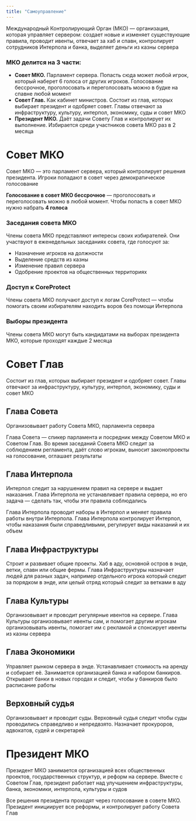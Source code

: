 ```yaml
---
title: "Самоуправление"
---
```


Международный Контролирующий Орган (МКО) — организация, которая управляет сервером: создает новые и изменяет существующие правила, проводит ивенты, отвечает за хаб и спавн, контролирует сотрудников Интерпола и банка, выделяет деньги из казны сервера

### МКО делится на 3 части:

- **Совет МКО.** Парламент сервера. Попасть сюда может любой игрок, который наберет 6 голоса от других игроков. Голосование бессрочное, проголосовать и переголосовать можно в будке на спавне любой момент
- **Совет Глав.** Как кабинет министров. Состоит из глав, которых выбирает президент и одобряет совет. Главы отвечают за инфраструктуру, культуру, интерпол, экономику, суды и совет МКО
- **Президент МКО.** Даёт задачи Совету Глав и контролирует их выполнение. Избирается среди участников совета МКО раз в 2 месяца

# Совет МКО

Совет МКО — это парламент сервера, который контролирует решения президента. Игроки попадают в совет через демократическое голосование

**Голосование в совет МКО бессрочное** — проголосовать и переголосовать можно в любой момент. Чтобы попасть в совет МКО нужно набрать **4 голоса**

### Заседания совета МКО

Члены совета МКО представляют интересы своих избирателей. Они участвуют в еженедельных заседаниях совета, где голосуют за:

- Назначение игроков на должности
- Выделение средств из казны
- Изменение правил сервера
- Одобрение проектов на общественных территориях

### Доступ к CoreProtect

Члены совета МКО получают доступ к логам CoreProtect — чтобы помогать своим избирателям находить воров без помощи Интерпола

### Выборы президента

Члены совета МКО могут быть кандидатами на выборах президента МКО, которые проходят каждые 2 месяца

# Совет Глав

Состоит из глав, которых выбирает президент и одобряет совет. Главы отвечают за инфраструктуру, культуру, интерпол, экономику, суды и совет МКО 

## Глава Совета

Организовывает работу Совета МКО, парламента сервера

Глава Совета — спикер парламента и посредник между Советом МКО и Советом Глав. Во время заседаний Совета МКО следит за соблюдением регламента, даёт слово игрокам, выносит законопроекты на голосование, оглашает результаты

## Глава Интерпола

Интерпол следит за нарушением правил на сервере и выдает наказания. Глава Интерпола не устанавливает правила сервера, но его задача — сделать так, чтобы эти правила соблюдались

Глава Интерпола проводит наборы в Интерпол и меняет правила работы внутри Интерпола. Глава Интерпола контролирует Интерпол, чтобы наказания были справедливыми, регулирует виды наказаний и их объем

## Глава Инфраструктуры

Строит и развивает общие проекты. Хаб в аду, основной остров в энде, ветки, спавн или общие фермы. Глава Инфраструктуры назначает людей для разных задач, например отдельного игрока который следит за порядком в энде, или целый отряд который следит за ветками в аду

## Глава Культуры

Организовывает и проводит регулярные ивентов на сервере. Глава Культуры организовывает ивенты сам, и помогает другим игрокам организовывать ивенты, помогает им с рекламой и спонсирует ивенты из казны сервера

## Глава Экономики

Управляет рынком сервера в энде. Устанавливает стоимость на аренду и собирает её. Занимается организацией банка и набором банкиров. Открывает банки в новых городах и следит, чтобы у банкиров было расписание работы

## Верховный судья

Организовывает и проводит суды. Верховный судья следит чтобы суды проводились справедливо и непредвзято. Назначает прокуроров, адвокатов, судей и секретарей

# Президент МКО

Президент МКО занимается организацией всех общественных проектов, государственных структур, и реформ на сервере. Вместе с Советом Глав, президент работает над улучшением инфраструктуры, банка, экономики, интерпола, культуры и судов

Все решения президента проходят через голосование в совете МКО. Президент инициирует все реформы, и контролирует работу Совета Глав

